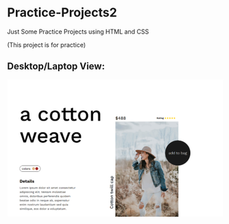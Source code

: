 <h1>Practice-Projects2</h1>
Just Some Practice Projects using HTML and CSS

(This project is for practice)

<h2>Desktop/Laptop View:</h2>

<img src="laptopView.png" alt="Desktop/Laptop View">